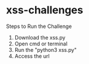 # xss-challenges

Steps to Run the Challenge

1. Download the xss.py
2. Open cmd or terminal
3. Run the "python3 xss.py"
4. Access the url
